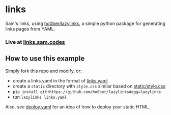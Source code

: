 # links
Sam's links, using [ho0ber/lazylinks](https://github.com/ho0ber/lazylinks), a simple python package for generating links pages from YAML.

### Live at [links.sam.codes](https://links.sam.codes)

## How to use this example
Simply fork this repo and modify, or:
* create a links.yaml in the format of [links.yaml](links.yaml)
* create a `static` directory with `style.css` similar based on [static/style.css](stastic/style.css)
* `pip install git+https://github.com/ho0ber/lazylinks#egg=lazylinks`
* run `lazylinks links.yaml`

Also, see [deploy.yaml](.github/workflows/deploy.yaml) for an idea of how to deploy your static HTML.
